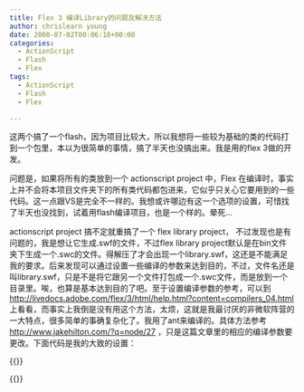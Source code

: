 ```yaml
---
title: Flex 3 编译Library的问题及解决方法
author: chrislearn young
date: 2008-07-02T00:06:18+00:00
categories:
  - ActionScript
  - Flash
  - Flex
tags:
  - ActionScript
  - Flash
  - Flex

---
```

这两个搞了一个flash，因为项目比较大，所以我想将一些较为基础的类的代码打到一个包里，本以为很简单的事情，搞了半天也没搞出来。我是用的flex 3做的开发。 

<!--more-->
问题是，如果将所有的类放到一个 actionscript project 中，Flex 在编译时，事实上并不会将本项目文件夹下的所有类代码都包进来，它似乎只关心它要用到的一些代码。这一点跟VS是完全不一样的。我想或许哪边有这一个选项的设置，可惜找了半天也没找到，试着用flash编译项目，也是一个样的。晕死… 

actionscript project 搞不定就重搞了一个 flex library project， 不过发现也是有问题的，我是想让它生成.swf的文件，不过flex library project默认是在bin文件夹下生成一个.swc的文件。得解压了才会出现一个library.swf，这还是不能满足我的要求。后来发现可以通过设置一些编译的参数来达到目的，不过，文件名还是叫library.swf，只是不是将它跟另一个文件打包成一个.swc文件，而是放到一个目录里。唉，也算是基本达到目的了吧。至于设置编译参数的参考，可以到 http://livedocs.adobe.com/flex/3/html/help.html?content=compilers_04.html 上看看，而事实上我倒是没有用这个方法，太烦，这就是我最讨厌的非微软阵营的一大特点，很多简单的事确复杂化了。我用了ant来编译的。具体方法参考 http://www.jakehilton.com/?q=node/27 ，只是这篇文章里的相应的编译参数要更改。下面代码是我的大致的设置：
  
{{<highlight xml>}}
  
<?xml version="1.0" encoding="UTF-8"?> <project name="RpgGame ClientApp Build" default="Compile ClientApp Swf" basedir="."> <property name="compc" location="C:\Program Files\Adobe\Flex Builder 3 Plug-in\sdks\3.0.0\bin\compc.exe"/> <target name="Compile ClientApp Swf">


      
<exec executable="${compc}" dir="." failonerror="false">
        
<arg line="-source-path ."/>
        
<arg line="-directory=true"/>
        
<arg line="-output ../WebSite/libraries/app"/>
        
<arg line="-include-sources ."/>
      
</exec>
    
</target> </project> {{</highlight>}}